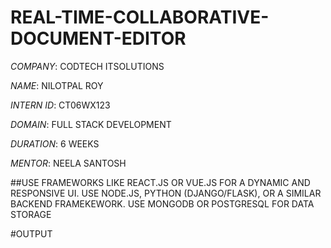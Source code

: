 # REAL-TIME-COLLABORATIVE-DOCUMENT-EDITOR

*COMPANY*: CODTECH ITSOLUTIONS

*NAME*: NILOTPAL ROY

*INTERN ID*: CT06WX123

*DOMAIN*: FULL STACK DEVELOPMENT

*DURATION*: 6 WEEKS

*MENTOR*: NEELA SANTOSH



##USE FRAMEWORKS LIKE REACT.JS OR VUE.JS FOR A DYNAMIC AND RESPONSIVE UI. USE NODE.JS, PYTHON (DJANGO/FLASK), OR A SIMILAR BACKEND FRAMEKEWORK. USE MONGODB OR POSTGRESQL FOR DATA STORAGE


#OUTPUT
